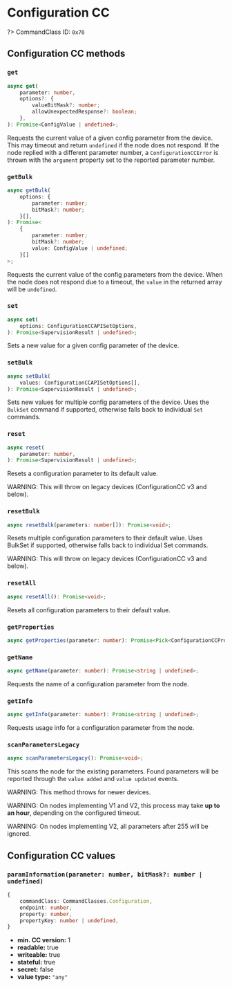 # Configuration CC

?> CommandClass ID: `0x70`

## Configuration CC methods

### `get`

```ts
async get(
	parameter: number,
	options?: {
		valueBitMask?: number;
		allowUnexpectedResponse?: boolean;
	},
): Promise<ConfigValue | undefined>;
```

Requests the current value of a given config parameter from the device.
This may timeout and return `undefined` if the node does not respond.
If the node replied with a different parameter number, a `ConfigurationCCError`
is thrown with the `argument` property set to the reported parameter number.

### `getBulk`

```ts
async getBulk(
	options: {
		parameter: number;
		bitMask?: number;
	}[],
): Promise<
	{
		parameter: number;
		bitMask?: number;
		value: ConfigValue | undefined;
	}[]
>;
```

Requests the current value of the config parameters from the device.
When the node does not respond due to a timeout, the `value` in the returned array will be `undefined`.

### `set`

```ts
async set(
	options: ConfigurationCCAPISetOptions,
): Promise<SupervisionResult | undefined>;
```

Sets a new value for a given config parameter of the device.

### `setBulk`

```ts
async setBulk(
	values: ConfigurationCCAPISetOptions[],
): Promise<SupervisionResult | undefined>;
```

Sets new values for multiple config parameters of the device. Uses the `BulkSet` command if supported, otherwise falls back to individual `Set` commands.

### `reset`

```ts
async reset(
	parameter: number,
): Promise<SupervisionResult | undefined>;
```

Resets a configuration parameter to its default value.

WARNING: This will throw on legacy devices (ConfigurationCC v3 and below).

### `resetBulk`

```ts
async resetBulk(parameters: number[]): Promise<void>;
```

Resets multiple configuration parameters to their default value. Uses BulkSet if supported, otherwise falls back to individual Set commands.

WARNING: This will throw on legacy devices (ConfigurationCC v3 and below).

### `resetAll`

```ts
async resetAll(): Promise<void>;
```

Resets all configuration parameters to their default value.

### `getProperties`

```ts
async getProperties(parameter: number): Promise<Pick<ConfigurationCCPropertiesReport, "valueSize" | "valueFormat" | "minValue" | "maxValue" | "defaultValue" | "nextParameter" | "altersCapabilities" | "isReadonly" | "isAdvanced" | "noBulkSupport"> | undefined>;
```

### `getName`

```ts
async getName(parameter: number): Promise<string | undefined>;
```

Requests the name of a configuration parameter from the node.

### `getInfo`

```ts
async getInfo(parameter: number): Promise<string | undefined>;
```

Requests usage info for a configuration parameter from the node.

### `scanParametersLegacy`

```ts
async scanParametersLegacy(): Promise<void>;
```

This scans the node for the existing parameters. Found parameters will be reported
through the `value added` and `value updated` events.

WARNING: This method throws for newer devices.

WARNING: On nodes implementing V1 and V2, this process may take
**up to an hour**, depending on the configured timeout.

WARNING: On nodes implementing V2, all parameters after 255 will be ignored.

## Configuration CC values

### `paramInformation(parameter: number, bitMask?: number | undefined)`

```ts
{
	commandClass: CommandClasses.Configuration,
	endpoint: number,
	property: number,
	propertyKey: number | undefined,
}
```

-   **min. CC version:** 1
-   **readable:** true
-   **writeable:** true
-   **stateful:** true
-   **secret:** false
-   **value type:** `"any"`

